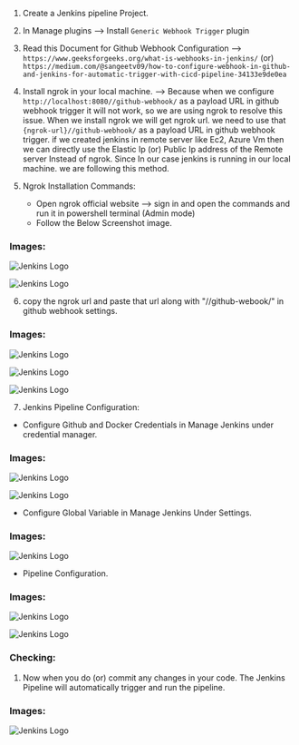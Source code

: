 1. Create a Jenkins pipeline Project.
2. In Manage plugins --> Install `Generic Webhook Trigger` plugin
3. Read this Document for Github Webhook Configuration -->  `https://www.geeksforgeeks.org/what-is-webhooks-in-jenkins/` (or) `https://medium.com/@sangeetv09/how-to-configure-webhook-in-github-and-jenkins-for-automatic-trigger-with-cicd-pipeline-34133e9de0ea`

4. Install ngrok in your local machine.  --> Because when we configure `http://localhost:8080//github-webhook/` as a payload URL in github webhook trigger it will not work, so we are using ngrok to resolve this issue. When we install ngrok we will get ngrok url. we need to use that `{ngrok-url}//github-webhook/` as a payload URL in github webhook trigger. if we created jenkins in remote server like Ec2, Azure Vm then we can directly use the Elastic Ip (or) Public Ip address of the Remote server Instead of ngrok. Since In our case jenkins is running in our local machine. we are following this method.

5. Ngrok Installation Commands:

    * Open ngrok official website --> sign in and open the commands and run it in powershell terminal (Admin mode)
    * Follow the Below Screenshot image.

### Images:

![Jenkins Logo](./images/jenkins_image/ngrok%20installation.png)

![Jenkins Logo](./images/jenkins_image/ngrok%20installation1.png)



6. copy the ngrok url and paste that url along with "//github-webook/" in github webhook settings.


### Images:

![Jenkins Logo](./images/jenkins_image/Github%20webhook%20config.png)

![Jenkins Logo](./images/jenkins_image/Github%20webhook%20config4.png)

![Jenkins Logo](./images/jenkins_image/Github%20webhook%20config5.png)



7. Jenkins Pipeline Configuration:

  * Configure Github and Docker Credentials in Manage Jenkins under credential manager.


  ### Images:

  ![Jenkins Logo](./images/jenkins_image/Dockerhub%20credentials%20jenkins.png)

  ![Jenkins Logo](./images/jenkins_image/Github%20credentials%20jenkins.png)


  * Configure Global Variable in Manage Jenkins Under Settings.


  ### Images:

  ![Jenkins Logo](./images/jenkins_image/Global%20Variable%20jenkins.png)


  * Pipeline Configuration.


  ### Images:

  ![Jenkins Logo](./images/jenkins_image/pipeline1.png)

  ![Jenkins Logo](./images/jenkins_image/pipeline2.png)


### Checking:

1. Now when you do (or) commit any changes in your code. The Jenkins Pipeline will automatically trigger and run the pipeline.

  ### Images:

  ![Jenkins Logo](./images/jenkins_image/pipeline%20result.png)